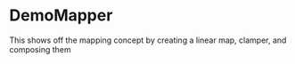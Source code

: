 # DemoMapper

This shows off the mapping concept by creating a linear map, clamper, and composing them
